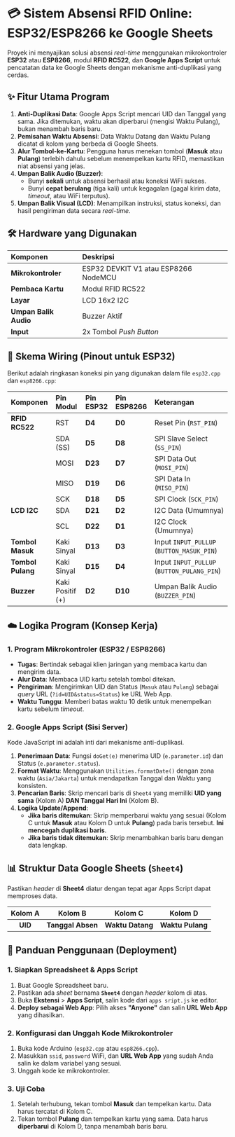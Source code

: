 # 💳 Sistem Absensi RFID Online: ESP32/ESP8266 ke Google Sheets

Proyek ini menyajikan solusi absensi *real-time* menggunakan mikrokontroler **ESP32** atau **ESP8266**, modul **RFID RC522**, dan **Google Apps Script** untuk pencatatan data ke Google Sheets dengan mekanisme anti-duplikasi yang cerdas.

## ✨ Fitur Utama Program

1.  **Anti-Duplikasi Data**: Google Apps Script mencari UID dan Tanggal yang sama. Jika ditemukan, waktu akan diperbarui (mengisi Waktu Pulang), bukan menambah baris baru.
2.  **Pemisahan Waktu Absensi**: Data Waktu Datang dan Waktu Pulang dicatat di kolom yang berbeda di Google Sheets.
3.  **Alur Tombol-ke-Kartu**: Pengguna harus menekan tombol (**Masuk** atau **Pulang**) terlebih dahulu sebelum menempelkan kartu RFID, memastikan niat absensi yang jelas.
4.  **Umpan Balik Audio (Buzzer)**:
    * Bunyi **sekali** untuk absensi berhasil atau koneksi WiFi sukses.
    * Bunyi **cepat berulang** (tiga kali) untuk kegagalan (gagal kirim data, *timeout*, atau WiFi terputus).
5.  **Umpan Balik Visual (LCD)**: Menampilkan instruksi, status koneksi, dan hasil pengiriman data secara *real-time*.

## 🛠️ Hardware yang Digunakan

| Komponen | Deskripsi |
| :--- | :--- |
| **Mikrokontroler** | ESP32 DEVKIT V1 atau ESP8266 NodeMCU |
| **Pembaca Kartu** | Modul RFID RC522 |
| **Layar** | LCD 16x2 I2C |
| **Umpan Balik Audio** | Buzzer Aktif |
| **Input** | 2x Tombol *Push Button* |

## 📌 Skema Wiring (Pinout untuk ESP32)

Berikut adalah ringkasan koneksi pin yang digunakan dalam file `esp32.cpp` dan `esp8266.cpp`:

| Komponen | Pin Modul | Pin ESP32 | Pin ESP8266 | Keterangan |
| :--- | :--- | :--- | :--- | :--- |
| **RFID RC522** | RST | **D4** | **D0** | Reset Pin (`RST_PIN`) |
| | SDA (SS) | **D5** | **D8** | SPI Slave Select (`SS_PIN`) |
| | MOSI | **D23** | **D7** | SPI Data Out (`MOSI_PIN`) |
| | MISO | **D19** | **D6** | SPI Data In (`MISO_PIN`) |
| | SCK | **D18** | **D5** | SPI Clock (`SCK_PIN`) |
| **LCD I2C** | SDA | **D21** | **D2** | I2C Data (Umumnya) |
| | SCL | **D22** | **D1** | I2C Clock (Umumnya) |
| **Tombol Masuk** | Kaki Sinyal | **D13** | **D3** | Input `INPUT_PULLUP` (`BUTTON_MASUK_PIN`) |
| **Tombol Pulang**| Kaki Sinyal | **D15** | **D4** | Input `INPUT_PULLUP` (`BUTTON_PULANG_PIN`) |
| **Buzzer** | Kaki Positif (+) | **D2** | **D10** |  Umpan Balik Audio (`BUZZER_PIN`) |

## ☁️ Logika Program (Konsep Kerja)

### 1. Program Mikrokontroler (ESP32 / ESP8266)

* **Tugas**: Bertindak sebagai klien jaringan yang membaca kartu dan mengirim data.
* **Alur Data**: Membaca UID kartu setelah tombol ditekan.
* **Pengiriman**: Mengirimkan UID dan Status (`Masuk` atau `Pulang`) sebagai *query* URL (`?id=UID&status=Status`) ke URL Web App.
* **Waktu Tunggu**: Memberi batas waktu 10 detik untuk menempelkan kartu sebelum *timeout*.

### 2. Google Apps Script (Sisi Server)

Kode JavaScript ini adalah inti dari mekanisme anti-duplikasi.

1.  **Penerimaan Data**: Fungsi `doGet(e)` menerima UID (`e.parameter.id`) dan Status (`e.parameter.status`).
2.  **Format Waktu**: Menggunakan `Utilities.formatDate()` dengan zona waktu (`Asia/Jakarta`) untuk mendapatkan Tanggal dan Waktu yang konsisten.
3.  **Pencarian Baris**: Skrip mencari baris di `Sheet4` yang memiliki **UID yang sama** (Kolom A) **DAN Tanggal Hari Ini** (Kolom B).
4.  **Logika Update/Append**:
    * **Jika baris ditemukan**: Skrip memperbarui waktu yang sesuai (Kolom C untuk **Masuk** atau Kolom D untuk **Pulang**) pada baris tersebut. **Ini mencegah duplikasi baris**.
    * **Jika baris tidak ditemukan**: Skrip menambahkan baris baru dengan data lengkap.

## 📊 Struktur Data Google Sheets (`Sheet4`)

Pastikan *header* di **Sheet4** diatur dengan tepat agar Apps Script dapat memproses data.

| Kolom A | Kolom B | Kolom C | Kolom D |
| :---: | :---: | :---: | :---: |
| **UID** | **Tanggal Absen** | **Waktu Datang** | **Waktu Pulang** |

## 🚀 Panduan Penggunaan (Deployment)

### 1. Siapkan Spreadsheet & Apps Script

1.  Buat Google Spreadsheet baru.
2.  Pastikan ada *sheet* bernama **`Sheet4`** dengan *header* kolom di atas.
3.  Buka **Ekstensi** > **Apps Script**, salin kode dari `apps sript.js` ke editor.
4.  **Deploy sebagai Web App**: Pilih akses **"Anyone"** dan salin **URL Web App** yang dihasilkan.

### 2. Konfigurasi dan Unggah Kode Mikrokontroler

1.  Buka kode Arduino (`esp32.cpp` atau `esp8266.cpp`).
2.  Masukkan `ssid`, `password` WiFi, dan **URL Web App** yang sudah Anda salin ke dalam variabel yang sesuai.
3.  Unggah kode ke mikrokontroler.

### 3. Uji Coba

1.  Setelah terhubung, tekan tombol **Masuk** dan tempelkan kartu. Data harus tercatat di Kolom C.
2.  Tekan tombol **Pulang** dan tempelkan kartu yang sama. Data harus **diperbarui** di Kolom D, tanpa menambah baris baru.
